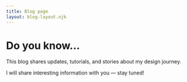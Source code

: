 ```yaml
---
title: Blog page
layout: blog-layout.njk
---
```

# Do you know...



<p>This blog shares updates, tutorials, and stories about my design journey.</p>
<p>I will share interesting information with you — stay tuned!</p>